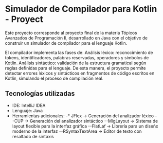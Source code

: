 # Simulador de Compilador para Kotlin - Proyect
Este proyecto corresponde al proyecto final de la materia Tópicos Avanzados de Programación II, desarrollado en Java con el objetivo de construir un simulador de compilador para el lenguaje Kotlin.

El compilador implementa las fases de:
Análisis léxico: reconocimiento de tokens, identificadores, palabras reservadas, operadores y símbolos de Kotlin.
Análisis sintáctico: validación de la estructura gramatical según reglas definidas para el lenguaje.
De esta manera, el proyecto permite detectar errores léxicos y sintácticos en fragmentos de código escritos en Kotlin, simulando el proceso de compilación real.


## Tecnologías utilizadas
- IDE: IntelliJ IDEA
- Lenguaje: Java
- Herramientas adicionales:
-* JFlex → Generación del analizador léxico
--CUP → Generación del analizador sintáctico
--MigLayout → Sistema de layout flexible para la interfaz gráfica
--FlatLaf → Librería para un diseño moderno de la interfaz
--RSyntaxTextArea → Editor de texto con resaltado de sintaxis
